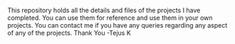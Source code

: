 This repository holds all the details and files of the projects I have completed. You can use them for reference and use them in your own projects. You can contact me if you have any queries regarding any aspect of any of the projects. Thank You -Tejus K
